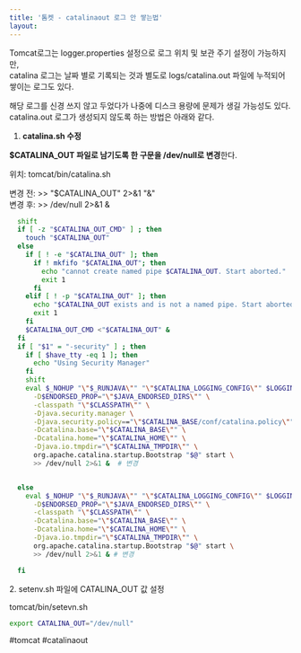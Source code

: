 ```yaml
---
title: '톰켓 - catalinaout 로그 안 쌓는법'
layout: 
---
```


Tomcat로그는 logger.properties 설정으로 로그 위치 및 보관 주기 설정이 가능하지만,  
catalina 로그는 날짜 별로 기록되는 것과 별도로 logs/catalina.out 파일에 누적되어 쌓이는 로그도 있다.

해당 로그를 신경 쓰지 않고 두었다가 나중에 디스크 용량에 문제가 생길 가능성도 있다.  
catalina.out 로그가 생성되지 않도록 하는 방법은 아래와 같다.

1.  **catalina.sh 수정**

**$CATALINA_OUT 파일로 남기도록 한 구문을 /dev/null로 변경**한다.

위치: tomcat/bin/catalina.sh

변경 전: >> "$CATALINA_OUT" 2>&1 "&"  
변경 후: >> /dev/null 2>&1 &

```sh
  shift
  if [ -z "$CATALINA_OUT_CMD" ] ; then
    touch "$CATALINA_OUT"
  else
    if [ ! -e "$CATALINA_OUT" ]; then
      if ! mkfifo "$CATALINA_OUT"; then
        echo "cannot create named pipe $CATALINA_OUT. Start aborted."
        exit 1
      fi
    elif [ ! -p "$CATALINA_OUT" ]; then
      echo "$CATALINA_OUT exists and is not a named pipe. Start aborted."
      exit 1
    fi
    $CATALINA_OUT_CMD <"$CATALINA_OUT" &
  fi
  if [ "$1" = "-security" ] ; then
    if [ $have_tty -eq 1 ]; then
      echo "Using Security Manager"
    fi
    shift
    eval $_NOHUP "\"$_RUNJAVA\"" "\"$CATALINA_LOGGING_CONFIG\"" $LOGGING_MANAGER "$JAVA_OPTS" "$CATALINA_OPTS" \
      -D$ENDORSED_PROP="\"$JAVA_ENDORSED_DIRS\"" \
      -classpath "\"$CLASSPATH\"" \
      -Djava.security.manager \
      -Djava.security.policy=="\"$CATALINA_BASE/conf/catalina.policy\"" \
      -Dcatalina.base="\"$CATALINA_BASE\"" \
      -Dcatalina.home="\"$CATALINA_HOME\"" \
      -Djava.io.tmpdir="\"$CATALINA_TMPDIR\"" \
      org.apache.catalina.startup.Bootstrap "$@" start \
      >> /dev/null 2>&1 &  # 변경


  else
    eval $_NOHUP "\"$_RUNJAVA\"" "\"$CATALINA_LOGGING_CONFIG\"" $LOGGING_MANAGER "$JAVA_OPTS" "$CATALINA_OPTS" \
      -D$ENDORSED_PROP="\"$JAVA_ENDORSED_DIRS\"" \
      -classpath "\"$CLASSPATH\"" \
      -Dcatalina.base="\"$CATALINA_BASE\"" \
      -Dcatalina.home="\"$CATALINA_HOME\"" \
      -Djava.io.tmpdir="\"$CATALINA_TMPDIR\"" \
      org.apache.catalina.startup.Bootstrap "$@" start \
      >> /dev/null 2>&1 & # 변경

  fi
```

2. setenv.sh 파일에 CATALINA_OUT 값 설정

tomcat/bin/setevn.sh

```sh
export CATALINA_OUT="/dev/null"
```

#tomcat #catalinaout